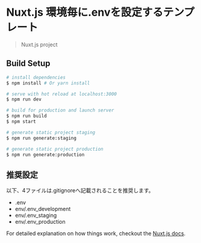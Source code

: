 # Nuxt.js 環境毎に.envを設定するテンプレート

> Nuxt.js project

## Build Setup

``` bash
# install dependencies
$ npm install # Or yarn install

# serve with hot reload at localhost:3000
$ npm run dev

# build for production and launch server
$ npm run build
$ npm start

# generate static project staging
$ npm run generate:staging

# generate static project production
$ npm run generate:production

```

## 推奨設定

以下、4ファイルは.gitignoreへ記載されることを推奨します。
- .env
- env/.env_development
- env/.env_staging
- env/.env_production


For detailed explanation on how things work, checkout the [Nuxt.js docs](https://github.com/nuxt/nuxt.js).
